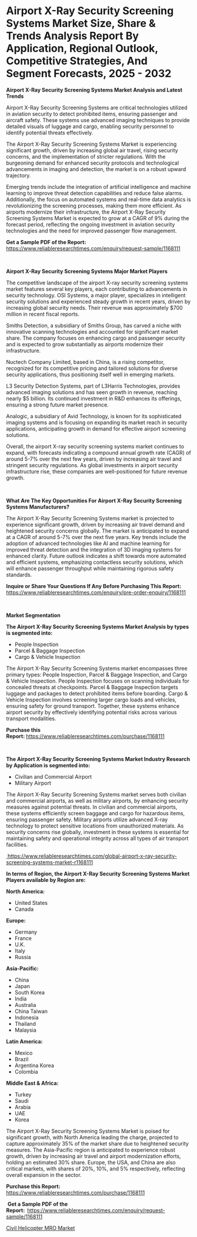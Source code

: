 <p><h1>Airport X-Ray Security Screening Systems Market Size, Share & Trends Analysis Report By Application, Regional Outlook, Competitive Strategies, And Segment Forecasts, 2025 - 2032</h1></p><p><strong>Airport X-Ray Security Screening Systems Market Analysis and Latest Trends</strong></p>
<p><p>Airport X-Ray Security Screening Systems are critical technologies utilized in aviation security to detect prohibited items, ensuring passenger and aircraft safety. These systems use advanced imaging techniques to provide detailed visuals of luggage and cargo, enabling security personnel to identify potential threats effectively. </p><p>The Airport X-Ray Security Screening Systems Market is experiencing significant growth, driven by increasing global air travel, rising security concerns, and the implementation of stricter regulations. With the burgeoning demand for enhanced security protocols and technological advancements in imaging and detection, the market is on a robust upward trajectory. </p><p>Emerging trends include the integration of artificial intelligence and machine learning to improve threat detection capabilities and reduce false alarms. Additionally, the focus on automated systems and real-time data analytics is revolutionizing the screening processes, making them more efficient. As airports modernize their infrastructure, the Airport X-Ray Security Screening Systems Market is expected to grow at a CAGR of 9% during the forecast period, reflecting the ongoing investment in aviation security technologies and the need for improved passenger flow management.</p></p>
<p><strong>Get a Sample PDF of the Report:&nbsp;</strong> <a href="https://www.reliableresearchtimes.com/enquiry/request-sample/1168111?utm_campaign=3287&utm_medium=2&utm_source=Github&utm_content=ia&utm_term=29032025&utm_id=airport-x-ray-security-screening-systems">https://www.reliableresearchtimes.com/enquiry/request-sample/1168111</a></p>
<p>&nbsp;</p>
<p><strong>Airport X-Ray Security Screening Systems Major Market Players</strong></p>
<p><p>The competitive landscape of the airport X-ray security screening systems market features several key players, each contributing to advancements in security technology. OSI Systems, a major player, specializes in intelligent security solutions and experienced steady growth in recent years, driven by increasing global security needs. Their revenue was approximately $700 million in recent fiscal reports.</p><p>Smiths Detection, a subsidiary of Smiths Group, has carved a niche with innovative scanning technologies and accounted for significant market share. The company focuses on enhancing cargo and passenger security and is expected to grow substantially as airports modernize their infrastructure. </p><p>Nuctech Company Limited, based in China, is a rising competitor, recognized for its competitive pricing and tailored solutions for diverse security applications, thus positioning itself well in emerging markets. </p><p>L3 Security Detection Systems, part of L3Harris Technologies, provides advanced imaging solutions and has seen growth in revenue, reaching nearly $5 billion. Its continued investment in R&D enhances its offerings, ensuring a strong future market presence. </p><p>Analogic, a subsidiary of Avid Technology, is known for its sophisticated imaging systems and is focusing on expanding its market reach in security applications, anticipating growth in demand for effective airport screening solutions.</p><p>Overall, the airport X-ray security screening systems market continues to expand, with forecasts indicating a compound annual growth rate (CAGR) of around 5-7% over the next few years, driven by increasing air travel and stringent security regulations. As global investments in airport security infrastructure rise, these companies are well-positioned for future revenue growth.</p></p>
<p>&nbsp;</p>
<p><strong>What Are The Key Opportunities For Airport X-Ray Security Screening Systems Manufacturers?</strong></p>
<p><p>The Airport X-Ray Security Screening Systems market is projected to experience significant growth, driven by increasing air travel demand and heightened security concerns globally. The market is anticipated to expand at a CAGR of around 5-7% over the next five years. Key trends include the adoption of advanced technologies like AI and machine learning for improved threat detection and the integration of 3D imaging systems for enhanced clarity. Future outlook indicates a shift towards more automated and efficient systems, emphasizing contactless security solutions, which will enhance passenger throughput while maintaining rigorous safety standards.</p></p>
<p><strong>Inquire or Share Your Questions If Any Before Purchasing This Report:</strong> <a href="https://www.reliableresearchtimes.com/enquiry/pre-order-enquiry/1168111?utm_campaign=3287&utm_medium=2&utm_source=Github&utm_content=ia&utm_term=29032025&utm_id=airport-x-ray-security-screening-systems">https://www.reliableresearchtimes.com/enquiry/pre-order-enquiry/1168111</a></p>
<p>&nbsp;</p>
<p><strong>Market Segmentation</strong></p>
<p><strong>The Airport X-Ray Security Screening Systems Market Analysis by types is segmented into:</strong></p>
<p><ul><li>People Inspection</li><li>Parcel & Baggage Inspection</li><li>Cargo & Vehicle Inspection</li></ul></p>
<p><p>The Airport X-Ray Security Screening Systems market encompasses three primary types: People Inspection, Parcel & Baggage Inspection, and Cargo & Vehicle Inspection. People Inspection focuses on scanning individuals for concealed threats at checkpoints. Parcel & Baggage Inspection targets luggage and packages to detect prohibited items before boarding. Cargo & Vehicle Inspection involves screening larger cargo loads and vehicles, ensuring safety for ground transport. Together, these systems enhance airport security by effectively identifying potential risks across various transport modalities.</p></p>
<p><strong>Purchase this Report:&nbsp;</strong><a href="https://www.reliableresearchtimes.com/purchase/1168111?utm_campaign=3287&utm_medium=2&utm_source=Github&utm_content=ia&utm_term=29032025&utm_id=airport-x-ray-security-screening-systems">https://www.reliableresearchtimes.com/purchase/1168111</a></p>
<p>&nbsp;</p>
<p><strong>The Airport X-Ray Security Screening Systems Market Industry Research by Application is segmented into:</strong></p>
<p><ul><li>Civilian and Commercial Airport</li><li>Military Airport</li></ul></p>
<p><p>The Airport X-Ray Security Screening Systems market serves both civilian and commercial airports, as well as military airports, by enhancing security measures against potential threats. In civilian and commercial airports, these systems efficiently screen baggage and cargo for hazardous items, ensuring passenger safety. Military airports utilize advanced X-ray technology to protect sensitive locations from unauthorized materials. As security concerns rise globally, investment in these systems is essential for maintaining safety and operational integrity across all types of air transport facilities.</p></p>
<p><a href="https://www.reliableresearchtimes.com/global-airport-x-ray-security-screening-systems-market-r1168111?utm_campaign=3287&utm_medium=2&utm_source=Github&utm_content=ia&utm_term=29032025&utm_id=airport-x-ray-security-screening-systems">&nbsp;https://www.reliableresearchtimes.com/global-airport-x-ray-security-screening-systems-market-r1168111</a></p>
<p><strong>In terms of Region, the Airport X-Ray Security Screening Systems Market Players available by Region are:</strong></p>
<p>
    <p> <strong> North America: </strong>
        <ul>
            <li>United States</li>
            <li>Canada</li>
        </ul>
        </p> 
    <p> <strong> Europe: </strong>
        <ul>
            <li>Germany</li>
            <li>France</li>
            <li>U.K.</li>
            <li>Italy</li>
            <li>Russia</li>
        </ul>
        </p> 
    <p> <strong> Asia-Pacific: </strong>
        <ul>
            <li>China</li>
            <li>Japan</li>
            <li>South Korea</li>
            <li>India</li>
            <li>Australia</li>
            <li>China Taiwan</li>
            <li>Indonesia</li>
            <li>Thailand</li>
            <li>Malaysia</li>
        </ul>
        </p> 
    <p> <strong> Latin America: </strong>
        <ul>
            <li>Mexico</li>
            <li>Brazil</li>
            <li>Argentina Korea</li>
            <li>Colombia</li>
        </ul>
        </p> 
    <p> <strong> Middle East & Africa: </strong>
        <ul>
            <li>Turkey</li>
            <li>Saudi</li>
            <li>Arabia</li>
            <li>UAE</li>
            <li>Korea</li>
        </ul>
    </p>
    </p>
<p><p>The Airport X-Ray Security Screening Systems Market is poised for significant growth, with North America leading the charge, projected to capture approximately 35% of the market share due to heightened security measures. The Asia-Pacific region is anticipated to experience robust growth, driven by increasing air travel and airport modernization efforts, holding an estimated 30% share. Europe, the USA, and China are also critical markets, with shares of 20%, 10%, and 5% respectively, reflecting overall expansion in the sector.</p></p>
<p><strong>Purchase this Report: </strong><a href="https://www.reliableresearchtimes.com/purchase/1168111?utm_campaign=3287&utm_medium=2&utm_source=Github&utm_content=ia&utm_term=29032025&utm_id=airport-x-ray-security-screening-systems">https://www.reliableresearchtimes.com/purchase/1168111</a></p>
<p>&nbsp;<strong>Get a Sample PDF of the Report:&nbsp;&nbsp;</strong><a href="https://www.reliableresearchtimes.com/enquiry/request-sample/1168111?utm_campaign=3287&utm_medium=2&utm_source=Github&utm_content=ia&utm_term=29032025&utm_id=airport-x-ray-security-screening-systems">https://www.reliableresearchtimes.com/enquiry/request-sample/1168111</a></p>
<p><strong></strong></p>
<p><p><a href="https://github.com/abidomamen/Market-Research-Report-List-1/blob/main/civil-helicopter-mro-market.md?utm_campaign=3287&utm_medium=2&utm_source=Github&utm_content=ia&utm_term=29032025&utm_id=airport-x-ray-security-screening-systems">Civil Helicopter MRO Market</a></p></p>